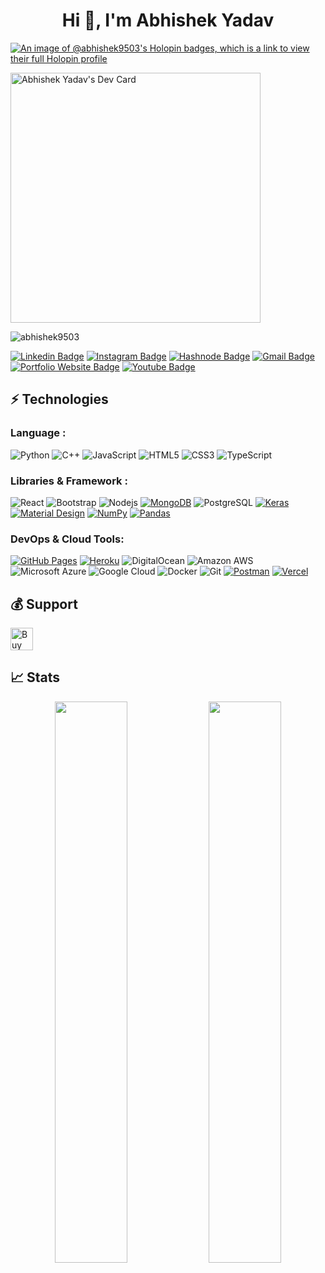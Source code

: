 <h1 align="center">Hi 👋, I'm Abhishek Yadav </h1>

[![An image of @abhishek9503's Holopin badges, which is a link to view their full Holopin profile](https://holopin.me/abhishek9503)](https://holopin.io/@abhishek9503)

<a href="https://app.daily.dev/Abhishek9503"><img src="https://api.daily.dev/devcards/612db3c2a6bb4916824419a215f49bcd.png?r=xmo" width="400" alt="Abhishek Yadav's Dev Card"/></a>

<p align="left"> <img src="https://komarev.com/ghpvc/?username=abhishek9503&label=Profile%20views&color=0e75b6&style=flat" alt="abhishek9503" /> </p>

[![Linkedin Badge](https://img.shields.io/badge/-abhishek-blue?style=flat-square&logo=Linkedin&logoColor=white&link=https://https://www.linkedin.com/in/abhishek-yadav17/)](https://www.linkedin.com/in/abhishek-yadav17/)
[![Instagram Badge](https://img.shields.io/badge/-abhishek__yadav17_-purple?style=flat-square&logo=instagram&logoColor=white&link=https://www.instagram.com/abhishek__yadav17_/)](https://www.instagram.com/abhishek__yadav17_/)
[![Hashnode Badge](https://img.shields.io/badge/-@Abhishek-1F51FF?style=flat-square&labelColor=1F51FF&logo=Hashnode&link=https://hashnode.com/@Abhishek)](https://hashnode.com/@Abhishek)
[![Gmail Badge](https://img.shields.io/badge/-abhishek.pub9503@gmail.com-c14438?style=flat-square&logo=Gmail&logoColor=white&link=mailto:abhishek.pub9503@gmail.com)](mailto:abhishek.pub9503@gmail.com)
[![Portfolio Website Badge](https://img.shields.io/badge/-Portfolio-black?style=flat-square&logo=BioLink&logoColor=white&link=https://abhishek17-portfolio.netlify.app/)](https://abhishek17-portfolio.netlify.app/)
[![Youtube Badge](https://img.shields.io/badge/-hardiktecvlogs6630-darkred?style=flat-square&logo=youtube&logoColor=white&link=https://www.youtube.com/@hardiktecvlogs6630)](https://www.youtube.com/@hardiktecvlogs6630)



## ⚡ Technologies

### Language :
![Python](https://img.shields.io/badge/-Python-black?style=flat-square&logo=Python)
![C++](https://img.shields.io/badge/-C++-00599C?style=flat-square&logo=c)
![JavaScript](https://img.shields.io/badge/-JavaScript-black?style=flat-square&logo=javascript)
![HTML5](https://img.shields.io/badge/-HTML5-E34F26?style=flat-square&logo=html5&logoColor=white)
![CSS3](https://img.shields.io/badge/-CSS3-1572B6?style=flat-square&logo=css3)
![TypeScript](https://img.shields.io/badge/-TypeScript-007ACC?style=flat-square&logo=typescript)


### Libraries & Framework :

![React](https://img.shields.io/badge/-React-black?style=flat-square&logo=react)
![Bootstrap](https://img.shields.io/badge/-Bootstrap-563D7C?style=flat-square&logo=bootstrap)
![Nodejs](https://img.shields.io/badge/-Nodejs-black?style=flat-square&logo=Node.js)
<a href="#"><img alt="MongoDB" src ="https://img.shields.io/badge/MongoDB-%234ea94b.svg?logo=mongodb&logoColor=white"></a>
![PostgreSQL](https://img.shields.io/badge/-PostgreSQL-336791?style=flat-square&logo=postgresql)
<a href="#"><img alt="Keras" src="https://img.shields.io/badge/Tailwind%20-%23D00000.svg?logo=Tailwind&logoColor=white"></a>
<a href="#"><img alt="Material Design" src="https://img.shields.io/badge/Material%20Design%20-%230081CB.svg?logo=material-design&logoColor=white"></a>
<a href="#"><img alt="NumPy" src="https://img.shields.io/badge/Numpy%20-%23013243.svg?logo=numpy&logoColor=white"></a>
<a href="#"><img alt="Pandas" src="https://img.shields.io/badge/Pandas%20-%23150458.svg?logo=pandas&logoColor=white"></a>

### DevOps & Cloud Tools:

<a href="#"><img alt="GitHub Pages" src="https://img.shields.io/badge/GitHub%20Pages-%23327FC7.svg?logo=github&logoColor=white"></a>
<a href="#"><img alt="Heroku" src="https://img.shields.io/badge/Heroku%20-%23430098.svg?logo=heroku&logoColor=white"></a>
![DigitalOcean](https://img.shields.io/badge/-Digital%20Ocean-darkblue?style=flat-square&logo=digitalocean)
![Amazon AWS](https://img.shields.io/badge/Amazon%20AWS-232F3E?style=flat-square&logo=amazon-aws)
![Microsoft Azure](https://img.shields.io/badge/Microsoft%20Azure-232F7E?style=flat-square&logo=microsoft-azure)
![Google Cloud](https://img.shields.io/badge/Google%20Cloud-black?style=flat-square&logo=google-cloud)
![Docker](https://img.shields.io/badge/-Docker-black?style=flat-square&logo=docker)
![Git](https://img.shields.io/badge/-Git-black?style=flat-square&logo=git)
<a href="#"><img alt="Postman" src="https://img.shields.io/badge/Postman-FF6C37?logo=postman&logoColor=white"></a>
<a href="#"><img alt="Vercel" src="https://img.shields.io/badge/Vercel%20-%23000000.svg?logo=vercel&logoColor=white"></a>

## 💰 Support
<p>
<a href='https://ko-fi.com/abhishek9503#paypalModal' target='_blank'><img height='36' style='border:0px;height:36px;' src='https://cdn.ko-fi.com/cdn/kofi4.png?v=2' border='0' alt='Buy Me a Coffee at ko-fi.com' /></a>
 



## 📈 Stats
<p align="center">

  <img width="48%" src="https://github-readme-stats.vercel.app/api?username=Abhishek9503&show_icons=true&theme=tokyonight" />
  <img width="48%" src="https://github-readme-streak-stats.herokuapp.com/?user=Abhishek9503&theme=tokyonight" />
</p>
